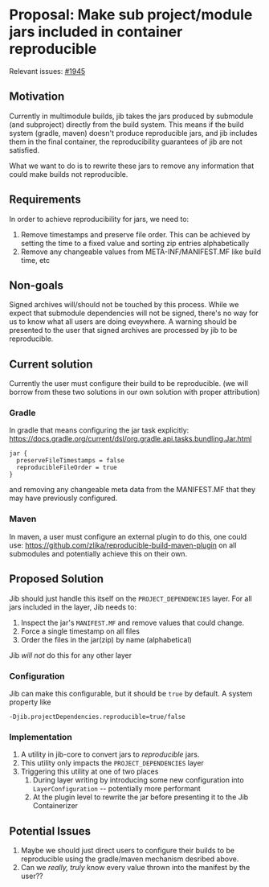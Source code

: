 # Proposal: Make sub project/module jars included in container reproducible

Relevant issues: [#1945](https://github.com/GoogleContainerTools/jib/issues/1945)

## Motivation

Currently in multimodule builds, jib takes the jars produced by submodule (and subproject) directly from
the build system. This means if the build system (gradle, maven) doesn't produce reproducible jars, and 
jib includes them in the final container, the reproducibility guarantees of jib are not satisfied.

What we want to do is to rewrite these jars to remove any information that could make builds not reproducible.

## Requirements

In order to achieve reproducibility for jars, we need to:
1. Remove timestamps and preserve file order. This can be achieved by setting the time to a fixed value
   and sorting zip entries alphabetically
2. Remove any changeable values from META-INF/MANIFEST.MF like build time, etc

## Non-goals

Signed archives will/should not be touched by this process. While we expect that submodule dependencies will 
not be signed, there's no way for us to know what all users are doing eveywhere. A warning should be presented
to the user that signed archives are processed by jib to be reproducible.

## Current solution

Currently the user must configure their build to be reproducible. (we will borrow from these two solutions in our own solution with
proper attribution)

### Gradle 
In gradle that means configuring the jar task explicitly: https://docs.gradle.org/current/dsl/org.gradle.api.tasks.bundling.Jar.html

```
jar {
  preserveFileTimestamps = false
  reproducibleFileOrder = true
}
```
and removing any changeable meta data from the MANIFEST.MF that they may have previously configured.

### Maven

In maven, a user must configure an external plugin to do this, one could use: https://github.com/zlika/reproducible-build-maven-plugin
on all submodules and potentially achieve this on their own.

## Proposed Solution

Jib should just handle this itself on the `PROJECT_DEPENDENCIES` layer. For all jars included in the layer, Jib needs to:

1. Inspect the jar's `MANIFEST.MF` and remove values that could change.
2. Force a single timestamp on all files
3. Order the files in the jar(zip) by name (alphabetical)

Jib *will not* do this for any other layer

### Configuration

Jib can make this configurable, but it should be `true` by default. A system property like 

```
-Djib.projectDependencies.reproducible=true/false
```

### Implementation

1. A utility in jib-core to convert jars to *reproducible* jars.
1. This utility only impacts the `PROJECT_DEPENDENCIES` layer
1. Triggering this utility at one of two places
    1. During layer writing by introducing some new configuration into `LayerConfiguration` -- potentially more performant
    1. At the plugin level to rewrite the jar before presenting it to the Jib Containerizer

## Potential Issues

1. Maybe we should just direct users to configure their builds to be reproducible using the gradle/maven mechanism desribed above.
2. Can we *really, truly* know every value thrown into the manifest by the user??

